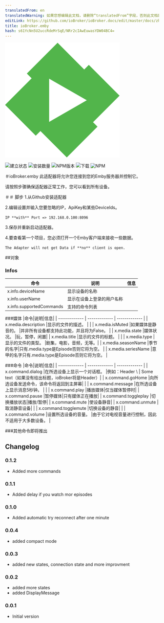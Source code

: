 ```yaml
---
translatedFrom: en
translatedWarning: 如果您想编辑此文档，请删除“translatedFrom”字段，否则此文档将再次自动翻译
editLink: https://github.com/ioBroker/ioBroker.docs/edit/master/docs/zh-cn/adapterref/iobroker.emby/README.md
title: ioBroker.emby
hash: s61YcNn5U2uccRdeMrSqE/NRr2cIAwEuwasYDW04BC4=
---
```

![商标](../../../en/adapterref/iobroker.emby/admin/emby.png)

![建立状态](https://travis-ci.org/thewhobox/ioBroker.emby.svg?branch=master)
![安装数量](http://iobroker.live/badges/emby-stable.svg)
![NPM版本](http://img.shields.io/npm/v/iobroker.emby.svg)
![下载](https://img.shields.io/npm/dm/iobroker.emby.svg)
![NPM](https://nodei.co/npm/iobroker.emby.png?downloads=true)

＃ioBroker.emby
此适配器将允许您连接到您的Emby服务器并控制它。

请按照步骤确保适配器正常工作，您可以看到所有设备。

＃＃ 脚步
1.从Github安装适配器

2.编辑设置并输入您要忽略的IP，ApiKey和某些DeviceIds。

```IP **with** Port => 192.168.0.100:8096```

3.保存并重新启动适配器。

4.要查看第一个项目，您必须打开一个Emby客户端来接收一些数据。

```The Adapter will not get Data if **no** client is open.```

##对象
### Infos
|命令|说明|信息|
| ------------- | ------------- | ------------- |
| x.info.deviceName |显示设备的名称| |
| x.info.userName |显示在设备上登录的用户名称|
| x.info.supportedCommands |支持的命令列表| |

###媒体
|命令|说明|信息|
| ------------- | ------------- | ------------- |
| x.media.description |显示的文件的描述。 | |
| x.media.isMuted |如果媒体是静音的。 |并非所有设备都支持此功能，并且将为False。 |
| x.media.state |媒体状况。 |玩，暂停，闲置|
| x.media.title |显示的文件的标题。 | |
| x.media.type |显示的文件的类型。 |剧集，电影，音频，无等。|
| x.media.seasonName |季节的名字|只有.media.type是Episode否则它将为空。 |
| x.media.seriesName |意甲的名字只有.media.type是Episode否则它将为空。 |

###命令
|命令|说明|信息|
| ------------- | ------------- | ------------- |
| x.command.dialog |在所选设备上显示一个对话框。 |例如：Header \ | Some text（如果没有给出标题，ioBroker将是Header）|
| x.command.goHome |向所选设备发送命令，该命令将返回到主屏幕| |
| x.command.message |在所选设备上显示消息5秒钟。 | |
| x.command.play |播放媒体|仅当媒体暂停时|
| x.command.pause |暂停媒体|只有媒体正在播放|
| x.command.toggleplay |切换播放状态|播放/暂停|
| x.command.mute |使设备静音|
| x.command.unmute |取消静音设备| |
| x.command.togglemute |切换设备的静音| |
| x.command.volume |设置所选设备的音量。 |由于它对电视音量进行控制，因此不适用于大多数设备。 |

###其他命令即将推出

## Changelog

### 0.1.2
* Added more commands

### 0.1.1
* Added delay if you watch mor episodes

### 0.1.0
* Added automatic try reconnect after one minute

### 0.0.4
* added compact mode

### 0.0.3
* added new states, connection state and more improvment


### 0.0.2
* added more states
* added DisplayMessage

### 0.0.1
* Initial version